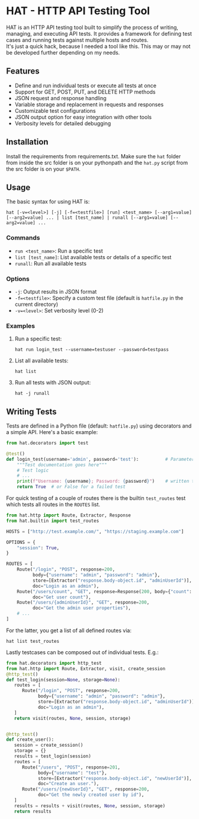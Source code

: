 # HAT - HTTP API Testing Tool

HAT is an HTTP API testing tool built to simplify the process of writing, managing, and executing API tests. It provides a framework for defining test cases and running tests against multiple hosts and routes.  
It's just a quick hack, because I needed a tool like this. This may or may not be developed further depending on my needs.

## Features

- Define and run individual tests or execute all tests at once
- Support for GET, POST, PUT, and DELETE HTTP methods
- JSON request and response handling
- Variable storage and replacement in requests and responses
- Customizable test configurations
- JSON output option for easy integration with other tools
- Verbosity levels for detailed debugging

## Installation

Install the requirements from requirements.txt.
Make sure the `hat` folder from inside the src folder is on your pythonpath and the `hat.py` script from the src folder is on your `$PATH`.

## Usage

The basic syntax for using HAT is:

```
hat [-v=<level>] [-j] [-f=<testfile>] [run] <test_name> [--arg1=value] [--arg2=value] ... | list [test_name] | runall [--arg1=value] [--arg2=value] ...
```

### Commands

- `run <test_name>`: Run a specific test
- `list [test_name]`: List available tests or details of a specific test
- `runall`: Run all available tests

### Options

- `-j`: Output results in JSON format
- `-f=<testfile>`: Specify a custom test file (default is `hatfile.py` in the current directory)
- `-v=<level>`: Set verbosity level (0-2)

### Examples

1. Run a specific test:
   ```
   hat run login_test --username=testuser --password=testpass
   ```

2. List all available tests:
   ```
   hat list
   ```

3. Run all tests with JSON output:
   ```
   hat -j runall
   ```

## Writing Tests

Tests are defined in a Python file (default: `hatfile.py`) using decorators and a simple API. Here's a basic example:

```python
from hat.decorators import test

@test()
def login_test(username='admin', password='test'):          # Parameters can be overwritten by test invovation
    """Test documentation goes here"""
    # Test logic
    # ...
    print(f"Username: {username}; Password: {password}")    # written to stdout after the test finishes
    return True  # or False for a failed test
```

For quick testing of a couple of routes there is the builtin `test_routes` test which tests all routes in the `ROUTES` list.

```python
from hat.http import Route, Extractor, Response
from hat.builtin import test_routes

HOSTS = ["http://test.example.com/", "https://staging.example.com"]     # Per default all routes will be called per host

OPTIONS = {
    "session": True,                                                    # Store session cookies, etc. 
}

ROUTES = [
    Route("/login", "POST", response=200,                               # visit the /login route on every host via POST request, expect a 200 response
          body={"username": "admin", "password": "admin"},              # send this body as json
          store=[Extractor("response.body-object.id", "adminUserId")],  # from the answer json, store the id property as `adminUserId`
          doc="Login as an admin"),                                     # documentation for the `hat list` command 
    Route("/users/count", "GET", response=Response(200, body={"count": 1}),
          doc="Get user count"),
    Route("/users/{adminUserId}", "GET", response=200,                  # Reuse the previously stored adminUserId
          doc="Get the admin user properties"),
    # ...
]
```

For the latter, you get a list of all defined routes via:
```
hat list test_routes
```

Lastly testcases can be composed out of individual tests. E.g.:

```python
from hat.decorators import http_test
from hat.http import Route, Extractor, visit, create_session
@http_test()
def test_login(session=None, storage=None):
   routes = [
      Route("/login", "POST", response=200,
            body={"username": "admin", "password": "admin"},
            store=[Extractor("response.body-object.id", "adminUserId")],
            doc="Login as an admin"),
   ]
   return visit(routes, None, session, storage)


@http_test()
def create_user():
   session = create_session()
   storage = {}
   results = test_login(session)
   routes = [
      Route("/users", "POST", response=201,
            body={"username": "test"},
            store=[Extractor("response.body-object.id", "newUserId")],
            doc="Create an user."),
      Route("/users/{newUserId}", "GET", response=200,
            doc="Get the newly created user by id"),
   ]
   results = results + visit(routes, None, session, storage)
   return results
```